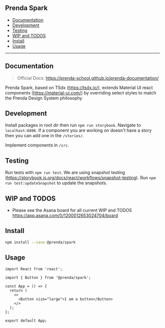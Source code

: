 ## Prenda Spark

- [Documentation](#documentation)
- [Development](#development)
- [Testing](#testing)
- [WIP and TODOS](#wip-and-todos)
- [Install](#install)
- [Usage](#usage)

---

## Documentation

> Official Docs: https://prenda-school.github.io/prenda-documentation/

Prenda Spark, based on TSdx (https://tsdx.io/), extends Material UI react components (https://material-ui.com/) by overriding select styles to match the Prenda Design System philosophy

## Development

Install packages in root dir then run `npm run storybook`. Navigate to `localhost:6006`. If a component you are working on doesn't have a story then you can add one in the `/stories/`.

Implement components in `/src`.

## Testing

Run tests with `npm run test`. We are using snapshot testing (https://storybook.js.org/docs/react/workflows/snapshot-testing). Run `npm run test:updateSnapshot` to update the snapshots.

## WIP and TODOS

- Please see the Asana board for all current WIP and TODOS https://app.asana.com/0/1200012653024704/board

## Install

```bash
npm install --save @prenda/spark
```

## Usage

```tsx
import React from 'react';

import { Button } from '@prenda/spark';

const App = () => {
  return (
    <>
      <Button size="large">I am a button</Button>
    </>
  );
};

export default App;
```
